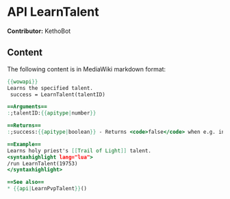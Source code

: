# API LearnTalent

**Contributor:** KethoBot

## Content

The following content is in MediaWiki markdown format:

```mediawiki
{{wowapi}}
Learns the specified talent. 
 success = LearnTalent(talentID)

==Arguments==
:;talentID:{{apitype|number}}

==Returns==
:;success:{{apitype|boolean}} - Returns <code>false</code> when e.g. in combat.

==Example==
Learns holy priest's [[Trail of Light]] talent.
<syntaxhighlight lang="lua">
/run LearnTalent(19753)
</syntaxhighlight>

==See also==
* {{api|LearnPvpTalent}}()
```